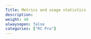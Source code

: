 ```yaml
---
Title: Metrics and usage statistics
description: 
weight: 40
alwaysopen: false
categories: ["RC Pro"]
---
```


